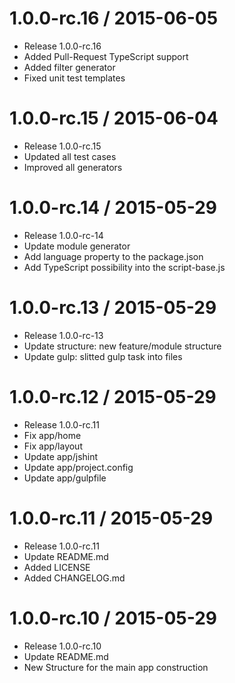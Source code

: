 1.0.0-rc.16 / 2015-06-05
==================

  * Release 1.0.0-rc.16
  * Added Pull-Request TypeScript support
  * Added filter generator
  * Fixed unit test templates

1.0.0-rc.15 / 2015-06-04
==================

  * Release 1.0.0-rc.15
  * Updated all test cases
  * Improved all generators
  
1.0.0-rc.14 / 2015-05-29
==================

  * Release 1.0.0-rc-14
  * Update module generator
  * Add language property to the package.json
  * Add TypeScript possibility into the script-base.js
  
1.0.0-rc.13 / 2015-05-29
==================

  * Release 1.0.0-rc-13
  * Update structure: new feature/module structure
  * Update gulp: slitted gulp task into files

  
1.0.0-rc.12 / 2015-05-29
==================

  * Release 1.0.0-rc.11
  * Fix app/home
  * Fix app/layout
  * Update app/jshint
  * Update app/project.config
  * Update app/gulpfile
  
  
  1.0.0-rc.11 / 2015-05-29
==================

  * Release 1.0.0-rc.11
  * Update README.md
  * Added LICENSE
  * Added CHANGELOG.md
  
1.0.0-rc.10 / 2015-05-29
==================

  * Release 1.0.0-rc.10
  * Update README.md
  * New Structure for the main app construction
